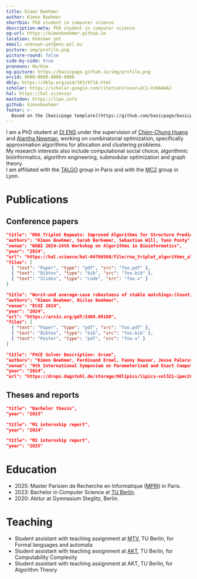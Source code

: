```yaml
---
title: Kimon Boehmer
author: Kimon Boehmer
shortbio: PhD student in computer science
description-meta: PhD student in computer science
og-url: https://kimonboehmer.github.io
location: Unknown yet
email: unknown-yet@ens-psl.eu
picture: img/profile.png
picture-round: false
side-by-side: true
pronouns: He/Him
og-picture: https://basicpage.github.io/img/profile.png
orcid: 0000-0000-0000-0000
dblp: https://dblp.org/pid/383/9718.html
scholar: https://scholar.google.com/citations?user=1C1-Vz0AAAAJ
hal: https://hal.science/
mastodon: https://lipn.info
github: kimonboehmer
footer: >-
  Based on the [basicpage template](https://github.com/basicpage/basicpage.github.io) by Yannick Forster and Théo Winterhalter.
---
```


I am a PhD student at [DI ENS](https://www.di.ens.fr/)<!--and [LIP Lyon](https://www.ens-lyon.fr/LIP/)--> under the supervision of [Chien-Chung Huang](https://www.di.ens.fr/~cchuang/) and [Alantha Newman](https://pagesperso.g-scop.grenoble-inp.fr/~newmana/), working on combinatorial optimization, specifically approximation algorithms for allocation and clustering problems.  
My research interests also include computational social choice, algorithmic bioinformatics, algorithm engineering, submodular optimization and graph theory.  
I am affiliated with the [TALGO](https://www.di.ens.fr/talgo) group in Paris and with the [MC2](https://www.ens-lyon.fr/LIP/MC2/) group in Lyon.


# Publications

## Conference papers

``` json {.paper}
"title": "RNA Triplet Repeats: Improved Algorithms for Structure Prediction and Interactions",
"authors": "Kimon Boehmer, Sarah Berkemer, Sebastian Will, Yann Ponty",
"venue": "WABI 2024-24th Workshop on Algorithms in Bioinformatics",
"year": "2024",
"url": "https://hal.science/hal-04766560/file/rna_triplet_algorithms_almob-5.pdf",
"files": [
  { "text": "Paper", "type": "pdf", "src": "foo.pdf" },
  { "text": "Bibtex", "type": "bib", "src": "foo.bib" },
  { "text": "Slides", "type": "code", "src": "foo.v" }
]
```
``` json {.paper}
"title": "Worst-and average-case robustness of stable matchings:(Counting) complexity and experiments",
"authors": "Kimon Boehmer, Niclas Boehmer",
"venue": "ECAI 2024",
"year": "2024",
"url": "https://arxiv.org/pdf/2408.09160",
"files": [
  { "text": "Paper", "type": "pdf", "src": "foo.pdf" },
  { "text": "Bibtex", "type": "bib", "src": "foo.bib" },
  { "text": "Poster", "type": "pdf", "src": "foo.v" }
]
```

``` json {.paper}
"title": "PACE Solver Description: Arcee",
"authors": "Kimon Boehmer, Ferdinand Ermel, Fanny Hauser, Jesse Palarus",
"venue": "9th International Symposium on Parameterized and Exact Computation (IPEC 2024)",
"year": "2024",
"url": "https://drops.dagstuhl.de/storage/00lipics/lipics-vol321-ipec2024/LIPIcs.IPEC.2024.33/LIPIcs.IPEC.2024.33.pdf"
```

## Theses and reports

``` json {.paper}
"title": "Bachelor thesis",
"year": "2023"
```

``` json {.paper}
"title": "M1 internship report",
"year": "2024"
```

``` json {.paper}
"title": "M2 internship report",
"year": "2025"
```

<!--## Talks

``` json {.papers}
{
  "title": "Talk 1",
  "authors": "Templato Urnehm",
  "venue": "My room"
},
{
  "title": "Secret talk",
  "authors": "Templato Urnehm",
  "year": "1990"
},
{
  "title": "Talk 3",
  "authors": "Templato Urnehm",
  "venue": "Don't remember…",
  "year": "???"
}
```-->

# Education

- 2025: Master Parisien de Recherche en Informatique ([MPRI](https://mpri-master.ens.fr/)) in Paris.
- 2023: Bachelor in Computer Science at [TU Berlin](https://tu.berlin).
- 2020: Abitur at Gymnasium Steglitz, Berlin.

# Teaching

- Student assistant with teaching assignment at [MTV](), TU Berlin, for Formal languages and automata
- Student assistant with teaching assignment at [AKT](), TU Berlin, for Computability Complexity
- Student assistant with teaching assignment at AKT, TU Berlin, for Algorithm Theory
<!--# Community service

- 32 reviews for Journal of Awesomeness.
- 1 review for a cool conference.
- PC member of the journal of my school.-->

